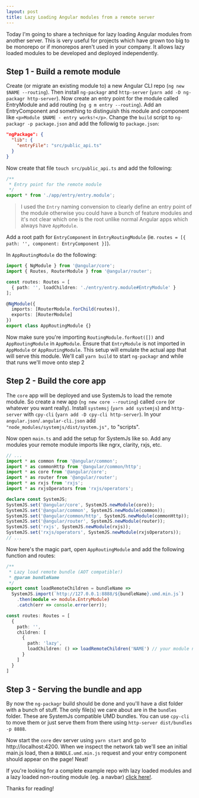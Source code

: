 ```yaml
---
layout: post
title: Lazy Loading Angular modules from a remote server
---
```


Today I'm going to share a technique for lazy loading Angular modules from another server. This is very useful for projects which have grown too big to be monorepo or if monorepos aren't used in your company. It allows lazy loaded modules to be developed and deployed independently.

## Step 1 - Build a remote module

Create (or migrate an existing module to) a new Angular CLI repo (`ng new $NAME --routing`). Then install `ng-packagr` and `http-server` (`yarn add -D ng-packagr http-server`). Now create an entry point for the module called EntryModule and add routing (`ng g m entry --routing`). Add an EntryComponent and something to distinguish this module and component like `<p>Module $NAME - entry works!</p>`. Change the `build` script to `ng-packagr -p package.json` and add the followig to `package.json`:

```json
"ngPackage": {
  "lib": {
    "entryFile": "src/public_api.ts"
  }
}
```

Now create that file `touch src/public_api.ts` and add the following:

```typescript
/**
 * Entry point for the remote module
 */
export * from './app/entry/entry.module';
```

> I used the `Entry` naming convension to clearly define an entry point of the module otherwise you could have a bunch of feature modules and it's not clear which one is the root unlike normal Angular apps which always have `AppModule`.

Add a root path for `EntryComponent` in `EntryRoutingModule` (ie. `routes = [{ path: '', component: EntryComponent }]`).

In `AppRoutingModule` do the following:

```typescript
import { NgModule } from '@angular/core';
import { Routes, RouterModule } from '@angular/router';

const routes: Routes = [
  { path: '', loadChildren: './entry/entry.module#EntryModule' }
];

@NgModule({
  imports: [RouterModule.forChild(routes)],
  exports: [RouterModule]
})
export class AppRoutingModule {}
```

Now make sure you're importing `RoutingModule.forRoot([])` and `AppRoutingModule` in `AppModule`. Ensure that `EntryModule` is not imported in `AppModule` or `AppRoutingModule`. This setup will emulate the actual app that will serve this module. We'll call `yarn build` to start `ng-packagr` and while that runs we'll move onto step 2

## Step 2 - Build the core app

The `core` app will be deployed and use SystemJs to load the remote module. So create a new app (`ng new core --routing`) called `core` (or whatever you want really). Install `systemsj` (`yarn add systemjs`) and `http-server` with `cpy-cli` (`yarn add -D cpy-cli http-server`). In your `angular.json`/`.angular-cli.json` add `"node_modules/systemjs/dist/system.js",` to "scripts".

Now open `main.ts` and add the setup for SystemJs like so. Add any modules your remote module imports like ngrx, clarity, rxjs, etc.

```typescript
// ...
import * as common from '@angular/common';
import * as commonHttp from '@angular/common/http';
import * as core from '@angular/core';
import * as router from '@angular/router';
import * as rxjs from 'rxjs';
import * as rxjsOperators from 'rxjs/operators';

declare const SystemJS;
SystemJS.set('@angular/core', SystemJS.newModule(core));
SystemJS.set('@angular/common', SystemJS.newModule(common));
SystemJS.set('@angular/common/http', SystemJS.newModule(commonHttp));
SystemJS.set('@angular/router', SystemJS.newModule(router));
SystemJS.set('rxjs', SystemJS.newModule(rxjs));
SystemJS.set('rxjs/operators', SystemJS.newModule(rxjsOperators));
// ...
```

Now here's the magic part, open `AppRoutingModule` and add the following function and routes:

```typescript
/**
 * Lazy load remote bundle (AOT compatible!)
 * @param bundleName
 */
export const loadRemoteChildren = bundleName =>
  SystemJS.import(`http://127.0.0.1:8888/${bundleName}.umd.min.js`)
    .then(module => module.EntryModule)
    .catch(err => console.error(err));

const routes: Routes = [
  {
    path: '',
    children: [
      {
        path: 'lazy',
        loadChildren: () => loadRemoteChildren('NAME') // your module name from earlier
      }
    ]
  }
]
```

## Step 3 - Serving the bundle and app

By now the `ng-packagr` build should be done and you'll have a dist folder with a bunch of stuff. The only file(s) we care about are in the `bundles` folder. These are SystemJs compatible UMD bundles. You can use `cpy-cli` to move them or just serve them from there using `http-server dist/bundles -p 8888`.

Now start the `core` dev server using `yarn start` and go to http://localhost:4200. When we inspect the network tab we'll see an initial main.js load, then a `BUNDLE.umd.min.js` request and your entry component should appear on the page! Neat!

If you're looking for a complete example repo with lazy loaded modules and a lazy loaded non-routing module (eg. a navbar) [click here!](https://gitlab.com/modular-angular-framework).

Thanks for reading!
